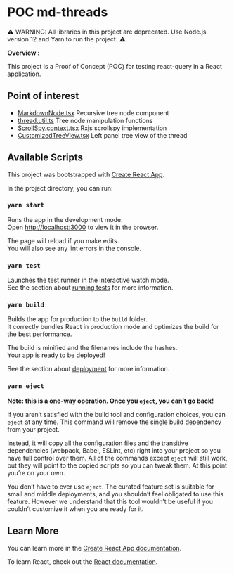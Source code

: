 # POC md-threads

⚠️ WARNING: All libraries in this project are deprecated. Use Node.js version 12 and Yarn to run the project. ⚠️

**Overview :**

This project is a Proof of Concept (POC) for testing react-query in a React application.


## Point of interest

- [MarkdownNode.tsx](src%2Fcomponents%2FTopic%2FMarkdownNode.tsx) Recursive tree node component
- [thread.util.ts](src%2Futils%2Fthread.util.ts) Tree node manipulation functions
- [ScrollSpy.context.tsx](src%2Fstore%2Fcontexts%2FScrollSpy.context.tsx) Rxjs scrollspy implementation
- [CustomizedTreeView.tsx](src%2Fcomponents%2Fcommon%2Fdrawers%2FRightDrawer%2FCustomizedTreeView%2FCustomizedTreeView.tsx) Left panel tree view of the thread


## Available Scripts

This project was bootstrapped with [Create React App](https://github.com/facebook/create-react-app).

In the project directory, you can run:

### `yarn start`

Runs the app in the development mode.\
Open [http://localhost:3000](http://localhost:3000) to view it in the browser.

The page will reload if you make edits.\
You will also see any lint errors in the console.

### `yarn test`

Launches the test runner in the interactive watch mode.\
See the section about [running tests](https://facebook.github.io/create-react-app/docs/running-tests) for more information.

### `yarn build`

Builds the app for production to the `build` folder.\
It correctly bundles React in production mode and optimizes the build for the best performance.

The build is minified and the filenames include the hashes.\
Your app is ready to be deployed!

See the section about [deployment](https://facebook.github.io/create-react-app/docs/deployment) for more information.

### `yarn eject`

**Note: this is a one-way operation. Once you `eject`, you can’t go back!**

If you aren’t satisfied with the build tool and configuration choices, you can `eject` at any time. This command will remove the single build dependency from your project.

Instead, it will copy all the configuration files and the transitive dependencies (webpack, Babel, ESLint, etc) right into your project so you have full control over them. All of the commands except `eject` will still work, but they will point to the copied scripts so you can tweak them. At this point you’re on your own.

You don’t have to ever use `eject`. The curated feature set is suitable for small and middle deployments, and you shouldn’t feel obligated to use this feature. However we understand that this tool wouldn’t be useful if you couldn’t customize it when you are ready for it.

## Learn More

You can learn more in the [Create React App documentation](https://facebook.github.io/create-react-app/docs/getting-started).

To learn React, check out the [React documentation](https://reactjs.org/).

